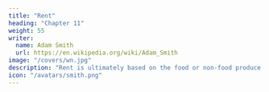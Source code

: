 ```yaml
---
title: "Rent"
heading: "Chapter 11"
weight: 55
writer:
  name: Adam Smith
  url: https://en.wikipedia.org/wiki/Adam_Smith
image: "/covers/wn.jpg"
description: "Rent is ultimately based on the food or non-food produce of the Land"
icon: "/avatars/smith.png"
---
```

